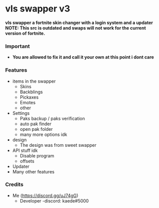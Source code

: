 # vls swapper v3
**vls swapper a fortnite skin changer with a login system and a updater**
**NOTE: This src is outdated and swaps will not work for the current version of fortnite.**

### Important
- **You are allowed to fix it and call it your own at this point i dont care**

### Features

- items in the swapper
    - Skins
    - Backblings
    - Pickaxes
    - Emotes
    - other
- Settings
    - Paks backup / paks verification
    - auto pak finder
    - open pak folder
    - many more options idk
- design
    - The design was  from sweet swapper
- API stuff idk
    - Disable program 
    - offsets
- Updater
- Many other features


### Credits
- Me (https://discord.gg/uJ74gG)
    - Developer 
    -discord: kaede#5000
